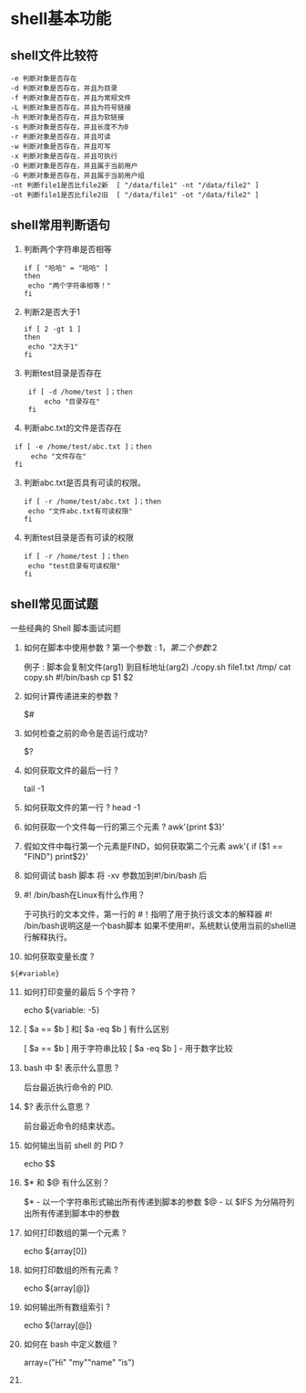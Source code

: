 # shell基本功能

## shell文件比较符

```shell
-e 判断对象是否存在
-d 判断对象是否存在，并且为目录
-f 判断对象是否存在，并且为常规文件
-L 判断对象是否存在，并且为符号链接
-h 判断对象是否存在，并且为软链接
-s 判断对象是否存在，并且长度不为0
-r 判断对象是否存在，并且可读
-w 判断对象是否存在，并且可写
-x 判断对象是否存在，并且可执行
-O 判断对象是否存在，并且属于当前用户
-G 判断对象是否存在，并且属于当前用户组
-nt 判断file1是否比file2新  [ "/data/file1" -nt "/data/file2" ]
-ot 判断file1是否比file2旧  [ "/data/file1" -ot "/data/file2" ]
```

## shell常用判断语句

1. 判断两个字符串是否相等

   ```shell
   if [ "哈哈" = "哈哈" ]
   then
   	echo "两个字符串相等！"
   fi
   ```

2. 判断2是否大于1

   ```shell
   if [ 2 -gt 1 ]
   then
   	echo "2大于1"
   fi
   ```

3. 判断test目录是否存在

   ```shell
    if [ -d /home/test ]；then
        echo "目录存在"
    fi
   ```

  4. 判断abc.txt的文件是否存在

   ```shell
    if [ -e /home/test/abc.txt ]；then
        echo "文件存在"
    fi
   ```

3. 判断abc.txt是否具有可读的权限。

   ```shell
   if [ -r /home/test/abc.txt ]；then
   	echo "文件abc.txt有可读权限"
   fi
   ```

4. 判断test目录是否有可读的权限

   ```shell
   if [ -r /home/test ]；then
   	echo "test目录有可读权限"
   fi
   ```



## shell常见面试题

一些经典的 Shell 脚本面试问题

1. 如何在脚本中使用参数 ?
    第一个参数 : $1，第二个参数 :$2

    例子 : 脚本会复制文件(arg1) 到目标地址(arg2)
     ./copy.sh file1.txt /tmp/
     cat copy.sh
     \#!/bin/bash
     cp $1 $2

2. 如何计算传递进来的参数 ?

    $#

3. 如何检查之前的命令是否运行成功?

    $?

4. 如何获取文件的最后一行 ?

    tail -1

5. 如何获取文件的第一行 ?
    head -1

6. 如何获取一个文件每一行的第三个元素 ?
    awk'{print $3}'

7. 假如文件中每行第一个元素是FIND，如何获取第二个元素
    awk'{ if ($1 == "FIND") print$2}'

8. 如何调试 bash 脚本
    将 -xv 参数加到#!/bin/bash 后

9. #! /bin/bash在Linux有什么作用？

    于可执行的文本文件，第一行的 #！指明了用于执行该文本的解释器
    #! /bin/bash说明这是一个bash脚本
    如果不使用#!，系统默认使用当前的shell进行解释执行。

10.  如何获取变量长度 ?

    ${#variable}

11. 如何打印变量的最后 5 个字符 ?

     echo ${variable: -5}

12.  [ $a == $b ] 和[ $a -eq $b ] 有什么区别

     [ $a == $b ]     用于字符串比较
     [ $a -eq $b ] -  用于数字比较

13. bash 中 $! 表示什么意思 ?

     后台最近执行命令的 PID.

14.  $? 表示什么意思 ?

     前台最近命令的结束状态。

15. 如何输出当前 shell 的 PID ?

     echo $$

16. $* 和 $@ 有什么区别？

     $* - 以一个字符串形式输出所有传递到脚本的参数
     $@ - 以 $IFS 为分隔符列出所有传递到脚本中的参数

17. 如何打印数组的第一个元素 ?

     echo ${array[0]}

18. 如何打印数组的所有元素 ?

     echo ${array[@]}

19. 如何输出所有数组索引 ?

     echo ${!array[@]}

20. 如何在 bash 中定义数组 ?

     array=("Hi" "my""name" "is")

21. 



